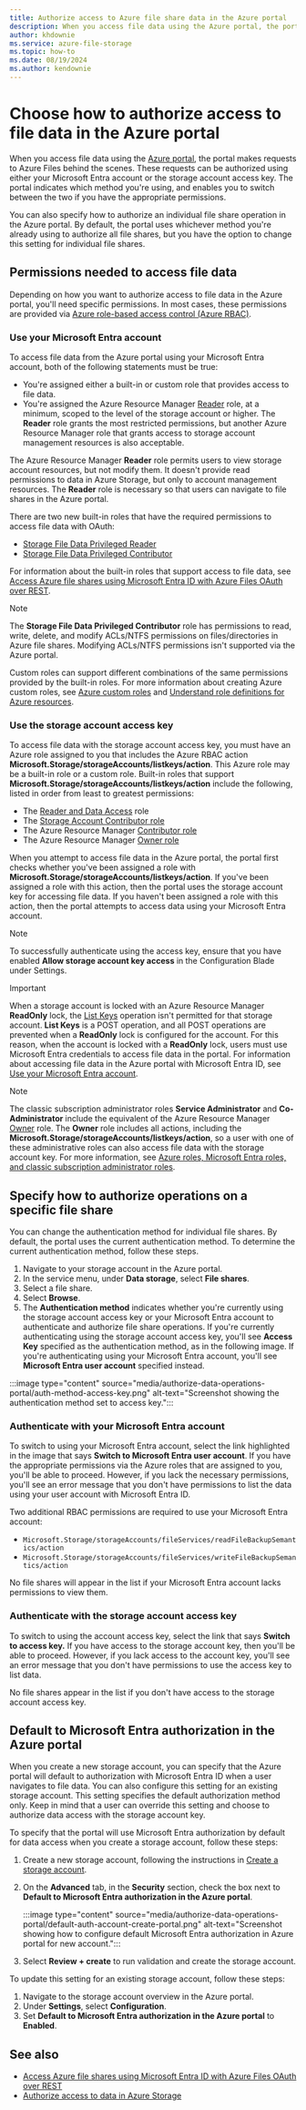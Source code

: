 ```yaml
---
title: Authorize access to Azure file share data in the Azure portal
description: When you access file data using the Azure portal, the portal makes requests to Azure Files behind the scenes. These requests can be authenticated and authorized using either your Microsoft Entra account or the storage account access key.
author: khdownie
ms.service: azure-file-storage
ms.topic: how-to
ms.date: 08/19/2024
ms.author: kendownie
---
```


# Choose how to authorize access to file data in the Azure portal

When you access file data using the [Azure portal](https://portal.azure.com?azure-portal=true), the portal makes requests to Azure Files behind the scenes. These requests can be authorized using either your Microsoft Entra account or the storage account access key. The portal indicates which method you're using, and enables you to switch between the two if you have the appropriate permissions.

You can also specify how to authorize an individual file share operation in the Azure portal. By default, the portal uses whichever method you're already using to authorize all file shares, but you have the option to change this setting for individual file shares.

## Permissions needed to access file data

Depending on how you want to authorize access to file data in the Azure portal, you'll need specific permissions. In most cases, these permissions are provided via [Azure role-based access control (Azure RBAC)](../../role-based-access-control/overview.md).

<a name='use-your-azure-ad-account'></a>

### Use your Microsoft Entra account

To access file data from the Azure portal using your Microsoft Entra account, both of the following statements must be true:

- You're assigned either a built-in or custom role that provides access to file data.
- You're assigned the Azure Resource Manager [Reader](../../role-based-access-control/built-in-roles.md#reader) role, at a minimum, scoped to the level of the storage account or higher. The **Reader** role grants the most restricted permissions, but another Azure Resource Manager role that grants access to storage account management resources is also acceptable.

The Azure Resource Manager **Reader** role permits users to view storage account resources, but not modify them. It doesn't provide read permissions to data in Azure Storage, but only to account management resources. The **Reader** role is necessary so that users can navigate to file shares in the Azure portal.

There are two new built-in roles that have the required permissions to access file data with OAuth:
- [Storage File Data Privileged Reader](../../role-based-access-control/built-in-roles.md#storage-file-data-privileged-reader)
- [Storage File Data Privileged Contributor](../../role-based-access-control/built-in-roles.md#storage-file-data-privileged-contributor)

For information about the built-in roles that support access to file data, see [Access Azure file shares using Microsoft Entra ID with Azure Files OAuth over REST](authorize-oauth-rest.md).

> [!NOTE]
> The **Storage File Data Privileged Contributor** role has permissions to read, write, delete, and modify ACLs/NTFS permissions on files/directories in Azure file shares. Modifying ACLs/NTFS permissions isn't supported via the Azure portal.

Custom roles can support different combinations of the same permissions provided by the built-in roles. For more information about creating Azure custom roles, see [Azure custom roles](../../role-based-access-control/custom-roles.md) and [Understand role definitions for Azure resources](../../role-based-access-control/role-definitions.md).

### Use the storage account access key

To access file data with the storage account access key, you must have an Azure role assigned to you that includes the Azure RBAC action **Microsoft.Storage/storageAccounts/listkeys/action**. This Azure role may be a built-in role or a custom role. Built-in roles that support **Microsoft.Storage/storageAccounts/listkeys/action** include the following, listed in order from least to greatest permissions:

- The [Reader and Data Access](../../role-based-access-control/built-in-roles.md#reader-and-data-access) role
- The [Storage Account Contributor role](../../role-based-access-control/built-in-roles.md#storage-account-contributor)
- The Azure Resource Manager [Contributor role](../../role-based-access-control/built-in-roles.md#contributor)
- The Azure Resource Manager [Owner role](../../role-based-access-control/built-in-roles.md#owner)

When you attempt to access file data in the Azure portal, the portal first checks whether you've been assigned a role with **Microsoft.Storage/storageAccounts/listkeys/action**. If you've been assigned a role with this action, then the portal uses the storage account key for accessing file data. If you haven't been assigned a role with this action, then the portal attempts to access data using your Microsoft Entra account.

> [!NOTE]
> To successfully authenticate using the access key, ensure that you have enabled **Allow storage account key access** in the Configuration Blade under Settings.

> [!IMPORTANT]
> When a storage account is locked with an Azure Resource Manager **ReadOnly** lock, the [List Keys](/rest/api/storagerp/storageaccounts/listkeys) operation isn't permitted for that storage account. **List Keys** is a POST operation, and all POST operations are prevented when a **ReadOnly** lock is configured for the account. For this reason, when the account is locked with a **ReadOnly** lock, users must use Microsoft Entra credentials to access file data in the portal. For information about accessing file data in the Azure portal with Microsoft Entra ID, see [Use your Microsoft Entra account](#use-your-azure-ad-account).

> [!NOTE]
> The classic subscription administrator roles **Service Administrator** and **Co-Administrator** include the equivalent of the Azure Resource Manager [Owner](../../role-based-access-control/built-in-roles.md#owner) role. The **Owner** role includes all actions, including the **Microsoft.Storage/storageAccounts/listkeys/action**, so a user with one of these administrative roles can also access file data with the storage account key. For more information, see [Azure roles, Microsoft Entra roles, and classic subscription administrator roles](../../role-based-access-control/rbac-and-directory-admin-roles.md#classic-subscription-administrator-roles).

## Specify how to authorize operations on a specific file share

You can change the authentication method for individual file shares. By default, the portal uses the current authentication method. To determine the current authentication method, follow these steps.

1. Navigate to your storage account in the Azure portal.
1. In the service menu, under **Data storage**, select **File shares**.
1. Select a file share.
1. Select **Browse**.
1. The **Authentication method** indicates whether you're currently using the storage account access key or your Microsoft Entra account to authenticate and authorize file share operations. If you're currently authenticating using the storage account access key, you'll see **Access Key** specified as the authentication method, as in the following image. If you're authenticating using your Microsoft Entra account, you'll see **Microsoft Entra user account** specified instead.

:::image type="content" source="media/authorize-data-operations-portal/auth-method-access-key.png" alt-text="Screenshot showing the authentication method set to access key.":::

<a name='authenticate-with-your-azure-ad-account'></a>

### Authenticate with your Microsoft Entra account

To switch to using your Microsoft Entra account, select the link highlighted in the image that says **Switch to Microsoft Entra user account**. If you have the appropriate permissions via the Azure roles that are assigned to you, you'll be able to proceed. However, if you lack the necessary permissions, you'll see an error message that you don't have permissions to list the data using your user account with Microsoft Entra ID.

Two additional RBAC permissions are required to use your Microsoft Entra account:
- `Microsoft.Storage/storageAccounts/fileServices/readFileBackupSemantics/action`
- `Microsoft.Storage/storageAccounts/fileServices/writeFileBackupSemantics/action`

No file shares will appear in the list if your Microsoft Entra account lacks permissions to view them.

### Authenticate with the storage account access key

To switch to using the account access key, select the link that says **Switch to access key.** If you have access to the storage account key, then you'll be able to proceed. However, if you lack access to the account key, you'll see an error message that you don't have permissions to use the access key to list data.

No file shares appear in the list if you don't have access to the storage account access key.

<a name='default-to-azure-ad-authorization-in-the-azure-portal'></a>

## Default to Microsoft Entra authorization in the Azure portal

When you create a new storage account, you can specify that the Azure portal will default to authorization with Microsoft Entra ID when a user navigates to file data. You can also configure this setting for an existing storage account. This setting specifies the default authorization method only. Keep in mind that a user can override this setting and choose to authorize data access with the storage account key.

To specify that the portal will use Microsoft Entra authorization by default for data access when you create a storage account, follow these steps:

1. Create a new storage account, following the instructions in [Create a storage account](../common/storage-account-create.md).
1. On the **Advanced** tab, in the **Security** section, check the box next to **Default to Microsoft Entra authorization in the Azure portal**.

    :::image type="content" source="media/authorize-data-operations-portal/default-auth-account-create-portal.png" alt-text="Screenshot showing how to configure default Microsoft Entra authorization in Azure portal for new account.":::

1. Select **Review + create** to run validation and create the storage account.

To update this setting for an existing storage account, follow these steps:

1. Navigate to the storage account overview in the Azure portal.
1. Under **Settings**, select **Configuration**.
1. Set **Default to Microsoft Entra authorization in the Azure portal** to **Enabled**.

## See also

- [Access Azure file shares using Microsoft Entra ID with Azure Files OAuth over REST](authorize-oauth-rest.md)
- [Authorize access to data in Azure Storage](../common/authorize-data-access.md)
